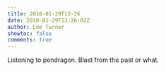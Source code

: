 ```yaml
---
title: 2010-01-29T13-26
date: 2010-01-29T13:26:02Z
author: Lee Turner
showtoc: false
comments: true
---
```


Listening to pendragon. Blast from the past or what.

